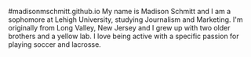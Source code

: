 #madisonmschmitt.github.io
My name is Madison Schmitt and I am a sophomore at Lehigh University, studying Journalism and Marketing. I'm originally from Long Valley, New Jersey and I grew up with two older brothers and a yellow lab. I love being active with a specific passion for playing soccer and lacrosse.
